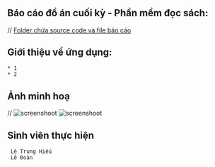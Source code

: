 # 
## Báo cáo đồ án cuối kỳ - Phần mềm đọc sách:
//
	[Folder chứa source code và file báo cáo](https://uit.edu.vn)
	
## Giới thiệu về ứng dụng:
	* 1
	* 2
## Ảnh minh hoạ
 //
	![screenshoot](link)
	![screenshoot](https://drive.google.com/drive/folders/1zfN0EnkCfSktjn4BUpKMoGW5LUxZ51O9)

## Sinh viên thực hiện 
	 Lê Trung Hiếu
	 Lê Đoàn
		
